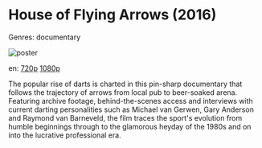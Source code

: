 # House of Flying Arrows (2016)

Genres: documentary

![poster](http://image.tmdb.org/t/p/w500/iDpr6MbILWpoZ2TIdBaZPykwgri.jpg)

en:
  [720p](magnet:?xt=urn:btih:75063F2EBA4DCD5E53991FC02B2B2FDD8FC0CD2F&tr=udp://glotorrents.pw:6969/announce&tr=udp://tracker.opentrackr.org:1337/announce&tr=udp://torrent.gresille.org:80/announce&tr=udp://tracker.openbittorrent.com:80&tr=udp://tracker.coppersurfer.tk:6969&tr=udp://tracker.leechers-paradise.org:6969&tr=udp://p4p.arenabg.ch:1337&tr=udp://tracker.internetwarriors.net:1337)
  [1080p](magnet:?xt=urn:btih:29D5A1EE493A80C03B03DF6C20B959E97A5016DD&tr=udp://glotorrents.pw:6969/announce&tr=udp://tracker.opentrackr.org:1337/announce&tr=udp://torrent.gresille.org:80/announce&tr=udp://tracker.openbittorrent.com:80&tr=udp://tracker.coppersurfer.tk:6969&tr=udp://tracker.leechers-paradise.org:6969&tr=udp://p4p.arenabg.ch:1337&tr=udp://tracker.internetwarriors.net:1337)
  


The popular rise of darts is charted in this pin-sharp documentary that follows the trajectory of arrows from local pub to beer-soaked arena. Featuring archive footage, behind-the-scenes access and interviews with current darting personalities such as Michael van Gerwen, Gary Anderson and Raymond van Barneveld, the film traces the sport's evolution from humble beginnings through to the glamorous heyday of the 1980s and on into the lucrative professional era.